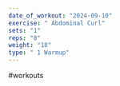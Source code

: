 ```yaml
---
date_of_workout: "2024-09-10"
exercise: " Abdominal Curl"
sets: "1"
reps: "8"
weight: "18"
type: " 1 Warmup"
---
```

#workouts
